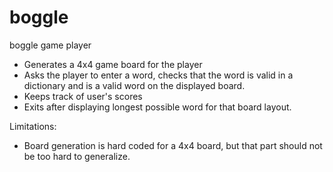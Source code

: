 # boggle
boggle game player

- Generates a 4x4 game board for the player
- Asks the player to enter a word, checks that the word is valid in a dictionary and is a valid word on the displayed board.
- Keeps track of user's scores
- Exits after displaying longest possible word for that board layout.

Limitations:
- Board generation is hard coded for a 4x4 board, but that part should not be too hard to generalize.

